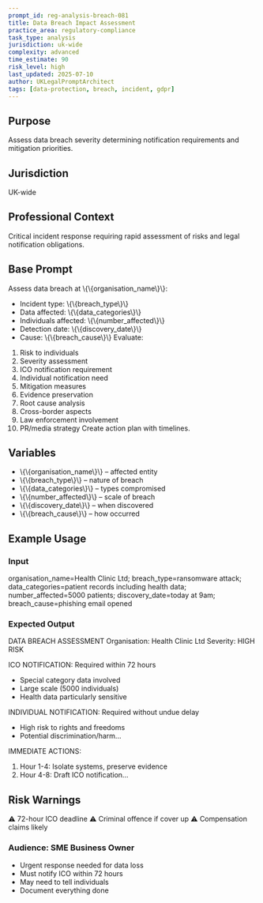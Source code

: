```yaml
---
prompt_id: reg-analysis-breach-081
title: Data Breach Impact Assessment
practice_area: regulatory-compliance
task_type: analysis
jurisdiction: uk-wide
complexity: advanced
time_estimate: 90
risk_level: high
last_updated: 2025-07-10
author: UKLegalPromptArchitect
tags: [data-protection, breach, incident, gdpr]
---
```


## Purpose
Assess data breach severity determining notification requirements and mitigation priorities.

## Jurisdiction
UK-wide

## Professional Context
Critical incident response requiring rapid assessment of risks and legal notification obligations.

## Base Prompt
Assess data breach at \\{\\{organisation_name\\}\\}:
- Incident type: \\{\\{breach_type\\}\\}
- Data affected: \\{\\{data_categories\\}\\}
- Individuals affected: \\{\\{number_affected\\}\\}
- Detection date: \\{\\{discovery_date\\}\\}
- Cause: \\{\\{breach_cause\\}\\}
Evaluate:
1. Risk to individuals
2. Severity assessment
3. ICO notification requirement
4. Individual notification need
5. Mitigation measures
6. Evidence preservation
7. Root cause analysis
8. Cross-border aspects
9. Law enforcement involvement
10. PR/media strategy
Create action plan with timelines.

## Variables
- \\{\\{organisation_name\\}\\} – affected entity
- \\{\\{breach_type\\}\\} – nature of breach
- \\{\\{data_categories\\}\\} – types compromised
- \\{\\{number_affected\\}\\} – scale of breach
- \\{\\{discovery_date\\}\\} – when discovered
- \\{\\{breach_cause\\}\\} – how occurred

## Example Usage
### Input
organisation_name=Health Clinic Ltd; breach_type=ransomware attack; data_categories=patient records including health data; number_affected=5000 patients; discovery_date=today at 9am; breach_cause=phishing email opened

### Expected Output
DATA BREACH ASSESSMENT
Organisation: Health Clinic Ltd
Severity: HIGH RISK

ICO NOTIFICATION: Required within 72 hours
- Special category data involved
- Large scale (5000 individuals)
- Health data particularly sensitive

INDIVIDUAL NOTIFICATION: Required without undue delay
- High risk to rights and freedoms
- Potential discrimination/harm...

IMMEDIATE ACTIONS:
1. Hour 1-4: Isolate systems, preserve evidence
2. Hour 4-8: Draft ICO notification...

## Risk Warnings
⚠️ 72-hour ICO deadline
⚠️ Criminal offence if cover up
⚠️ Compensation claims likely

### Audience: SME Business Owner
- Urgent response needed for data loss
- Must notify ICO within 72 hours
- May need to tell individuals
- Document everything done
